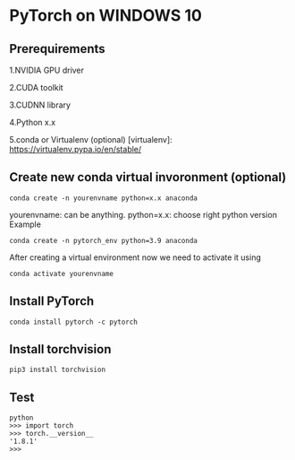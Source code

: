 # PyTorch on WINDOWS 10

## Prerequirements
1.NVIDIA GPU driver

2.CUDA toolkit

3.CUDNN library

4.Python x.x

5.conda or Virtualenv (optional) [virtualenv]: https://virtualenv.pypa.io/en/stable/

## Create new conda virtual invoronment (optional)
```
conda create -n yourenvname python=x.x anaconda
```
yourenvname: can be anything.
python=x.x: choose right python version 
Example  
```
conda create -n pytorch_env python=3.9 anaconda
```

After creating a virtual environment now we need to activate it using

```
conda activate yourenvname
```

## Install PyTorch 

```
conda install pytorch -c pytorch
```

## Install torchvision

```
pip3 install torchvision
```

## Test
```
python
>>> import torch
>>> torch.__version__
'1.8.1'
>>>
```
